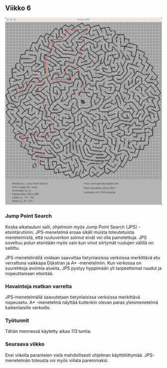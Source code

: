 ## Viikko 6

<img src="/dokumentaatio/png/viikko6a.png" width="750">

### Jump Point Search

Koska aikatauluni salli, ohjelmoin myös Jump Point Search (JPS) -etsintärutiinin.  JPS-menetelmä eroaa sikäli muista toteutetuista menetelmistä, että ruutuverkon solmut eivät voi olla painotettuja.  JPS soveltuu polun etsintään myös vain kun vinot siirtymät ruutujen välillä on sallittu.

JPS-menetelmällä voidaan saavuttaa tietynlaisissa verkoissa merkittävä etu verrattuna vaikkapa Dijkstran ja A* -menetelmiin.  Kun verkossa on suurehkoja avoimia alueita, JPS pystyy hyppimään yli tarpeettomat ruudut ja nopeuttamaan etsintää.

### Havaintoja matkan varrelta

JPS-menetelmällä saavutetaan tietynlaisissa verkoissa merkittävä nopeusetu.  A* -menetelmä näyttää kuitenkin olevan paras yleismenetelmä kaikenlaisille verkoille.

### Työtunnit

Tähän mennessä käytetty aikaa 113 tuntia.  

### Seuraava viikko

Ensi viikolla parantelen vielä mahdollisesti ohjelman käyttöliittymää.  JPS-menetelmän toteusta voi myös viilata paremmaksi.




